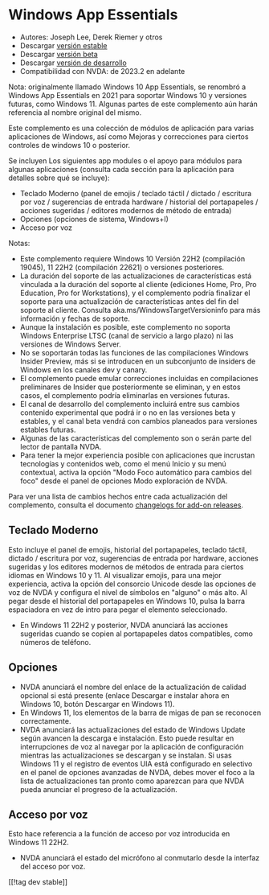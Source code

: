 # Windows App Essentials #

* Autores: Joseph Lee, Derek Riemer y otros
* Descargar [versión estable][1]
* Descargar [versión beta][2]
* Descargar [versión de desarrollo][3]
* Compatibilidad con NVDA: de 2023.2 en adelante

Nota: originalmente llamado Windows 10 App Essentials, se renombró a Windows
App Essentials en 2021 para soportar Windows 10 y versiones futuras, como
Windows 11. Algunas partes de este complemento aún harán referencia al
nombre original del mismo.

Este complemento es una colección de módulos de aplicación para varias
aplicaciones de Windows, así como Mejoras y correcciones para ciertos
controles de windows 10 o posterior.

Se incluyen Los siguientes app modules o el apoyo para módulos para algunas
aplicaciones (consulta cada sección para la aplicación para detalles sobre
qué se incluye):

* Teclado Moderno (panel de emojis / teclado táctil / dictado / escritura
  por voz / sugerencias de entrada hardware / historial del portapapeles /
  acciones sugeridas / editores modernos de método de entrada)
* Opciones (opciones de sistema, Windows+I)
* Acceso por voz

Notas:

* Este complemento requiere Windows 10 Versión 22H2 (compilación 19045), 11
  22H2 (compilación 22621) o versiones posteriores.
* La duración del soporte de las actualizaciones de características está
  vinculada a la duración del soporte al cliente (ediciones Home, Pro, Pro
  Education, Pro for Workstations), y el complemento podría finalizar el
  soporte para una actualización de características antes del fin del
  soporte al cliente. Consulta aka.ms/WindowsTargetVersioninfo para más
  información y fechas de soporte.
* Aunque la instalación es posible, este complemento no soporta Windows
  Enterprise LTSC (canal de servicio a largo plazo) ni las versiones de
  Windows Server.
* No se soportarán todas las funciones de las compilaciones Windows Insider
  Preview, más si se introducen en un subconjunto de insiders de Windows en
  los canales dev y canary.
* El complemento puede emular correcciones incluidas en compilaciones
  preliminares de Insider que posteriormente se eliminan, y en estos casos,
  el complemento podría eliminarlas en versiones futuras.
* El canal de desarrollo del complemento incluirá entre sus cambios
  contenido experimental que podrá ir o no en las versiones beta y estables,
  y el canal beta vendrá con cambios planeados para versiones estables
  futuras.
* Algunas de las características del complemento son o serán parte del
  lector de pantalla NVDA.
* Para tener la mejor experiencia posible con aplicaciones que incrustan
  tecnologías y contenidos web, como el menú Inicio y su menú contextual,
  activa la opción "Modo Foco automático para cambios del foco" desde el
  panel de opciones Modo exploración de NVDA.

Para ver una lista de cambios hechos entre cada actualización del
complemento, consulta el documento [changelogs for add-on releases][4].

## Teclado Moderno

Esto incluye el panel de emojis, historial del portapapeles, teclado táctil,
dictado / escritura por voz, sugerencias de entrada por hardware, acciones
sugeridas y los editores modernos de métodos de entrada para ciertos idiomas
en Windows 10 y 11. Al visualizar emojis, para una mejor experiencia, activa
la opción del consorcio Unicode desde las opciones de voz de NVDA y
configura el nivel de símbolos en "alguno" o más alto. Al pegar desde el
historial del portapapeles en Windows 10, pulsa la barra espaciadora en vez
de intro para pegar el elemento seleccionado.

* En Windows 11 22H2 y posterior, NVDA anunciará las acciones sugeridas
  cuando se copien al portapapeles datos compatibles, como números de
  teléfono.

## Opciones

* NVDA anunciará el nombre del enlace de la actualización de calidad
  opcional si está presente (enlace Descargar e instalar ahora en Windows
  10, botón Descargar en Windows 11).
* En Windows 11, los elementos de la barra de migas de pan se reconocen
  correctamente.
* NVDA anunciará las actualizaciones del estado de Windows Update según
  avancen la descarga e instalación. Esto puede resultar en interrupciones
  de voz al navegar por la aplicación de configuración mientras las
  actualizaciones se descargan y se instalan. Si usas Windows 11 y el
  registro de eventos UIA está configurado en selectivo en el panel de
  opciones avanzadas de NVDA, debes mover el foco a la lista de
  actualizaciones tan pronto como aparezcan para que NVDA pueda anunciar el
  progreso de la actualización.

## Acceso por voz

Esto hace referencia a la función de acceso por voz introducida en Windows
11 22H2.

* NVDA anunciará el estado del micrófono al conmutarlo desde la interfaz del
  acceso por voz.

[[!tag dev stable]]

[1]: https://www.nvaccess.org/addonStore/legacy?file=wintenApps

[2]: https://www.nvaccess.org/addonStore/legacy?file=wintenApps-beta

[3]: https://www.nvaccess.org/addonStore/legacy?file=wintenApps-dev

[4]: https://github.com/josephsl/wintenapps/wiki/w10changelog
